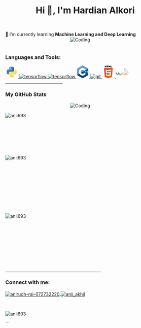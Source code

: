 <h1 align="center">Hi 👋, I'm Hardian Alkori</h1>

<p align="left">
  <a href="https://twitter.com/" target="blank">
    <img src="https://img.shields.io/twitter/follow/?logo=twitter&style=for-the-badge" alt="" />
  </a>
</p>

🌱 I’m currently learning **Machine Learning and Deep Learning**
<img align="right" alt="Coding" width="300" src="https://i.pinimg.com/originals/81/17/8b/81178b47a8598f0c81c4799f2cdd4057.gif">

<br>
<h3 align="left">Languages and Tools:</h3>

<a href="https://www.python.org" target="_blank" rel="noreferrer">
  <img src="https://raw.githubusercontent.com/devicons/devicon/master/icons/python/python-original.svg" alt="python" width="40" height="40"/>
</a>

<a href="https://www.tensorflow.org" target="_blank" rel="noreferrer">
  <img src="https://upload.wikimedia.org/wikipedia/commons/2/2d/Tensorflow_logo.svg" alt="tensorflow" width="40" height="40"/>
</a>

<a href="https://www.scikit-learn.org" target="_blank" rel="noreferrer">
  <img src="https://upload.wikimedia.org/wikipedia/commons/0/05/Scikit_learn_logo_small.svg" alt="tensorflow" width="40" height="40"/>
</a>

<a href="https://www.w3schools.com/cpp/" target="_blank" rel="noreferrer">
  <img src="https://raw.githubusercontent.com/devicons/devicon/master/icons/cplusplus/cplusplus-original.svg" alt="cplusplus" width="40" height="40"/>
</a>

<a href="https://git-scm.com/" target="_blank" rel="noreferrer">
  <img src="https://www.vectorlogo.zone/logos/git-scm/git-scm-icon.svg" alt="git" width="40" height="40"/>
</a>

<a href="https://www.w3.org/html/" target="_blank" rel="noreferrer">
  <img src="https://raw.githubusercontent.com/devicons/devicon/master/icons/html5/html5-original-wordmark.svg" alt="html5" width="40" height="40"/>
</a>

<a href="https://www.mysql.com/" target="_blank" rel="noreferrer">
  <img src="https://raw.githubusercontent.com/devicons/devicon/master/icons/mysql/mysql-original-wordmark.svg" alt="mysql" width="40" height="40"/>
</a>


<hr width="36%">

<h3>My GitHub Stats</h3>
<img align="right" alt="Coding" width="300" src="https://cdn.dribbble.com/users/1277312/screenshots/14733298/media/39b1045e593737587dd60e42c8422d1f.gif">
<br>

<p>
  <img align="left" src="https://github-readme-stats.vercel.app/api/top-langs?username=anii693&show_icons=true&theme=dark&locale=en&layout=compact" alt="anii693" />
</p>

<br><br><br><br><br><br><br>
<p>
  <img align="left" src="https://github-readme-stats.vercel.app/api?username=anii693&show_icons=true&theme=dark&locale=en" alt="anii693" />
</p>
<br><br><br><br><br><br><br><br><br><br>

<p>
  <img align="left" src="https://github-readme-streak-stats.herokuapp.com/?user=anii693&theme=dark" alt="anii693" />
</p>
<br><br><br><br><br><br><br><br><br><br>
<hr width="60%">

<h3 align="left">Connect with me:</h3>
<p align="left">
  <a href="https://linkedin.com/in/anirudh-rai-072732220" target="blank">
    <img align="center" src="https://raw.githubusercontent.com/rahuldkjain/github-profile-readme-generator/master/src/images/icons/Social/linked-in-alt.svg" alt="anirudh-rai-072732220" height="30" width="40" />
  </a>
  <a href="https://instagram.com/hardian_alkori" target="blank">
    <img align="center" src="https://raw.githubusercontent.com/rahuldkjain/github-profile-readme-generator/master/src/images/icons/Social/instagram.svg" alt="anii_akhil" height="30" width="40" />
  </a>
</p>

<br>
<p align="left">
  <img src="https://komarev.com/ghpvc/?username=anii693&label=Profile%20views&color=0e75b6&style=flat" alt="anii693" />
</p>
```
